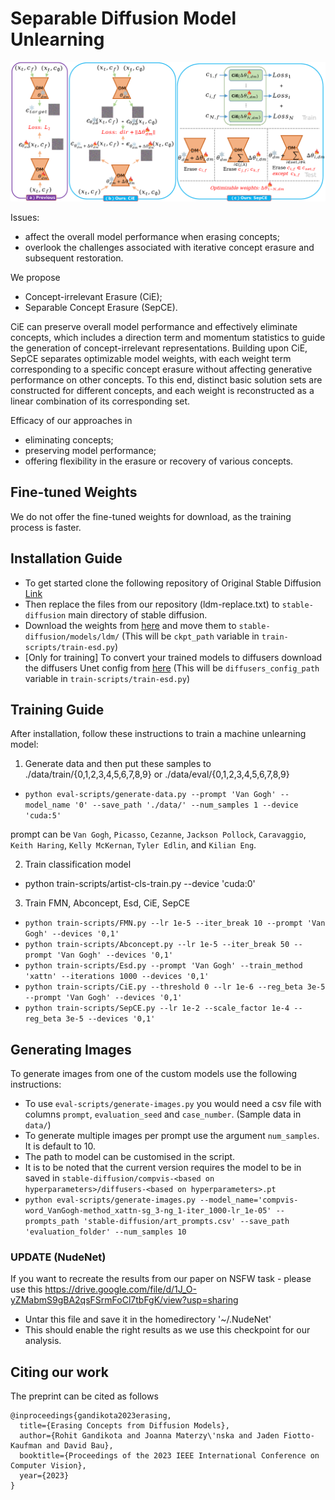 # Separable Diffusion Model Unlearning
 
<div align='center'>
<img src = 'images/fig1_m.pdf'>
</div>

Issues: 
* affect the overall model performance when erasing concepts;
* overlook the challenges associated with iterative concept erasure and subsequent restoration.

We propose 
* Concept-irrelevant Erasure (CiE);
* Separable Concept Erasure (SepCE).

CiE can preserve overall model performance and effectively eliminate concepts, which includes a direction term and momentum statistics to guide the generation of concept-irrelevant representations.
Building upon CiE, SepCE separates optimizable model weights, with each weight term corresponding to a specific concept erasure without affecting generative performance on other concepts. 
To this end, distinct basic solution sets are constructed for different concepts, and each weight is reconstructed as a linear combination of its corresponding set.

Efficacy of our approaches in 
* eliminating concepts;
* preserving model performance;
* offering flexibility in the erasure or recovery of various concepts.

## Fine-tuned Weights

We do not offer the fine-tuned weights for download, as the training process is faster.

## Installation Guide

* To get started clone the following repository of Original Stable Diffusion [Link](https://github.com/CompVis/stable-diffusion)
* Then replace the files from our repository (ldm-replace.txt) to `stable-diffusion` main directory of stable diffusion. 
* Download the weights from [here](https://huggingface.co/CompVis/stable-diffusion-v-1-4-original/resolve/main/sd-v1-4-full-ema.ckpt) and move them to `stable-diffusion/models/ldm/` (This will be `ckpt_path` variable in `train-scripts/train-esd.py`)
* [Only for training] To convert your trained models to diffusers download the diffusers Unet config from [here](https://huggingface.co/CompVis/stable-diffusion-v1-4/blob/main/unet/config.json)  (This will be `diffusers_config_path` variable in `train-scripts/train-esd.py`)

## Training Guide

After installation, follow these instructions to train a machine unlearning model:

1. Generate data and then put these samples to ./data/train/{0,1,2,3,4,5,6,7,8,9} or ./data/eval/{0,1,2,3,4,5,6,7,8,9}

* `python eval-scripts/generate-data.py --prompt 'Van Gogh' --model_name '0' --save_path './data/' --num_samples 1 --device 'cuda:5'`

prompt can be `Van Gogh`, `Picasso`, `Cezanne`, `Jackson Pollock`, `Caravaggio`, `Keith Haring`, `Kelly McKernan`, `Tyler Edlin`, and `Kilian Eng`.

2. Train classification model 
* python train-scripts/artist-cls-train.py --device 'cuda:0'

3. Train FMN, Abconcept, Esd, CiE, SepCE
* `python train-scripts/FMN.py --lr 1e-5 --iter_break 10 --prompt 'Van Gogh' --devices '0,1'`
* `python train-scripts/Abconcept.py --lr 1e-5 --iter_break 50 --prompt 'Van Gogh' --devices '0,1'`
* `python train-scripts/Esd.py --prompt 'Van Gogh' --train_method 'xattn' --iterations 1000 --devices '0,1'`
* `python train-scripts/CiE.py --threshold 0 --lr 1e-6 --reg_beta 3e-5 --prompt 'Van Gogh' --devices '0,1'`
* `python train-scripts/SepCE.py --lr 1e-2 --scale_factor 1e-4 --reg_beta 3e-5 --devices '0,1'`

## Generating Images

To generate images from one of the custom models use the following instructions:

* To use `eval-scripts/generate-images.py` you would need a csv file with columns `prompt`, `evaluation_seed` and `case_number`. (Sample data in `data/`)
* To generate multiple images per prompt use the argument `num_samples`. It is default to 10.
* The path to model can be customised in the script.
* It is to be noted that the current version requires the model to be in saved in `stable-diffusion/compvis-<based on hyperparameters>/diffusers-<based on hyperparameters>.pt`
* `python eval-scripts/generate-images.py --model_name='compvis-word_VanGogh-method_xattn-sg_3-ng_1-iter_1000-lr_1e-05' --prompts_path 'stable-diffusion/art_prompts.csv' --save_path 'evaluation_folder' --num_samples 10` 

### UPDATE (NudeNet)
If you want to recreate the results from our paper on NSFW task - please use this https://drive.google.com/file/d/1J_O-yZMabmS9gBA2qsFSrmFoCl7tbFgK/view?usp=sharing

* Untar this file and save it in the homedirectory '~/.NudeNet'
* This should enable the right results as we use this checkpoint for our analysis.
  
## Citing our work
The preprint can be cited as follows
```
@inproceedings{gandikota2023erasing,
  title={Erasing Concepts from Diffusion Models},
  author={Rohit Gandikota and Joanna Materzy\'nska and Jaden Fiotto-Kaufman and David Bau},
  booktitle={Proceedings of the 2023 IEEE International Conference on Computer Vision},
  year={2023}
}
```
